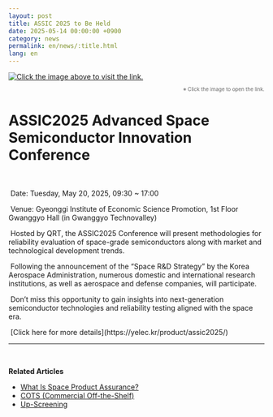```yaml
---
layout: post
title: ASSIC 2025 to Be Held
date: 2025-05-14 00:00:00 +0900
category: news
permalink: en/news/:title.html
lang: en
---
```


<a href="https://yelec.kr/product/assic2025/" height="5" width="10" target="_blank">
	<img src="https://yelec.kr/wp-content/uploads/2025/03/%ED%97%A4%EB%8D%94_%ED%81%90%EC%95%8C%ED%8B%B0N-1.jpg" alt="Click the image above to visit the link.">
</a>
<p align="right" style="color: #666666; font-size:10px;">※ Click the image to open the link.</p>

# ASSIC2025 Advanced Space Semiconductor Innovation Conference
<br>

<p>&nbsp;Date: Tuesday, May 20, 2025, 09:30 ~ 17:00 </p>
<p>&nbsp;Venue: Gyeonggi Institute of Economic Science Promotion, 1st Floor Gwanggyo Hall (in Gwanggyo Technovalley)</p>
<p>&nbsp;Hosted by QRT, the ASSIC2025 Conference will present methodologies for reliability evaluation of space-grade semiconductors along with market and technological development trends.</p>
<p>&nbsp;Following the announcement of the “Space R&D Strategy” by the Korea Aerospace Administration, numerous domestic and international research institutions, as well as aerospace and defense companies, will participate.</p> 
<p>&nbsp;Don’t miss this opportunity to gain insights into next-generation semiconductor technologies and reliability testing aligned with the space era.</p>

<p>&nbsp;[Click here for more details](https://yelec.kr/product/assic2025/)</p>

-------------------------------------

<br/>

**Related Articles**
- [What Is Space Product Assurance?](/en/article/8.-EEE.html)
- [COTS (Commercial Off-the-Shelf)](/en/article/5.COTS.html)
- [Up-Screening](/en/article/12.upScreening.html)
